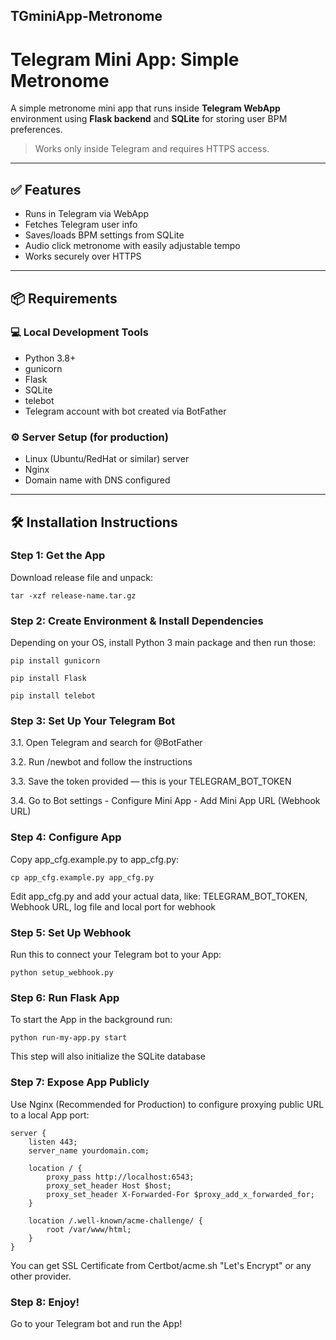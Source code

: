 ## TGminiApp-Metronome
# Telegram Mini App: Simple Metronome

A simple metronome mini app that runs inside **Telegram WebApp** environment using **Flask backend** and **SQLite** for storing user BPM preferences.

> Works only inside Telegram and requires HTTPS access.

---

## ✅ Features

- Runs in Telegram via WebApp
- Fetches Telegram user info
- Saves/loads BPM settings from SQLite
- Audio click metronome with easily adjustable tempo
- Works securely over HTTPS

---

## 📦 Requirements

### 💻 Local Development Tools

- Python 3.8+
- gunicorn
- Flask
- SQLite
- telebot
- Telegram account with bot created via BotFather

### ⚙️ Server Setup (for production)

- Linux (Ubuntu/RedHat or similar) server
- Nginx
- Domain name with DNS configured

---

## 🛠️ Installation Instructions

### Step 1: Get the App

Download release file and unpack:

`tar -xzf release-name.tar.gz`

### Step 2: Create Environment & Install Dependencies

Depending on your OS, install Python 3 main package and then run those:

`pip install gunicorn`

`pip install Flask`

`pip install telebot`

### Step 3: Set Up Your Telegram Bot

3.1. Open Telegram and search for @BotFather

3.2. Run /newbot and follow the instructions

3.3. Save the token provided — this is your TELEGRAM_BOT_TOKEN

3.4. Go to Bot settings - Configure Mini App - Add Mini App URL (Webhook URL)

### Step 4: Configure App

Copy app_cfg.example.py to app_cfg.py:

`cp app_cfg.example.py app_cfg.py`

Edit app_cfg.py and add your actual data, like: TELEGRAM_BOT_TOKEN, Webhook URL, log file and local port for webhook

### Step 5: Set Up Webhook 

Run this to connect your Telegram bot to your App:

`python setup_webhook.py`

### Step 6: Run Flask App

To start the App in the background run: 

`python run-my-app.py start`

This step will also initialize the SQLite database

### Step 7: Expose App Publicly 

Use Nginx (Recommended for Production) to configure proxying public URL to a local App port:

```
server {
    listen 443;
    server_name yourdomain.com;

    location / {
        proxy_pass http://localhost:6543;
        proxy_set_header Host $host;
        proxy_set_header X-Forwarded-For $proxy_add_x_forwarded_for;
    }

    location /.well-known/acme-challenge/ {
        root /var/www/html;
    }
}
```

You can get SSL Certificate from Certbot/acme.sh "Let's Encrypt" or any other provider.

### Step 8: Enjoy!

Go to your Telegram bot and run the App!
